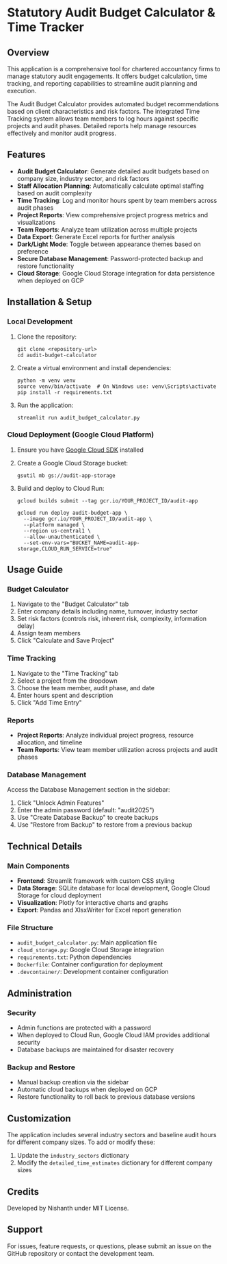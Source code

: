 # Statutory Audit Budget Calculator & Time Tracker

## Overview

This application is a comprehensive tool for chartered accountancy firms to manage statutory audit engagements. It offers budget calculation, time tracking, and reporting capabilities to streamline audit planning and execution.

The Audit Budget Calculator provides automated budget recommendations based on client characteristics and risk factors. The integrated Time Tracking system allows team members to log hours against specific projects and audit phases. Detailed reports help manage resources effectively and monitor audit progress.

## Features

- **Audit Budget Calculator**: Generate detailed audit budgets based on company size, industry sector, and risk factors
- **Staff Allocation Planning**: Automatically calculate optimal staffing based on audit complexity 
- **Time Tracking**: Log and monitor hours spent by team members across audit phases
- **Project Reports**: View comprehensive project progress metrics and visualizations
- **Team Reports**: Analyze team utilization across multiple projects
- **Data Export**: Generate Excel reports for further analysis
- **Dark/Light Mode**: Toggle between appearance themes based on preference
- **Secure Database Management**: Password-protected backup and restore functionality
- **Cloud Storage**: Google Cloud Storage integration for data persistence when deployed on GCP

## Installation & Setup

### Local Development

1. Clone the repository:
   ```
   git clone <repository-url>
   cd audit-budget-calculator
   ```

2. Create a virtual environment and install dependencies:
   ```
   python -m venv venv
   source venv/bin/activate  # On Windows use: venv\Scripts\activate
   pip install -r requirements.txt
   ```

3. Run the application:
   ```
   streamlit run audit_budget_calculator.py
   ```

### Cloud Deployment (Google Cloud Platform)

1. Ensure you have [Google Cloud SDK](https://cloud.google.com/sdk/docs/install) installed

2. Create a Google Cloud Storage bucket:
   ```
   gsutil mb gs://audit-app-storage
   ```

3. Build and deploy to Cloud Run:
   ```
   gcloud builds submit --tag gcr.io/YOUR_PROJECT_ID/audit-app
   
   gcloud run deploy audit-budget-app \
     --image gcr.io/YOUR_PROJECT_ID/audit-app \
     --platform managed \
     --region us-central1 \
     --allow-unauthenticated \
     --set-env-vars="BUCKET_NAME=audit-app-storage,CLOUD_RUN_SERVICE=true"
   ```

## Usage Guide

### Budget Calculator

1. Navigate to the "Budget Calculator" tab
2. Enter company details including name, turnover, industry sector
3. Set risk factors (controls risk, inherent risk, complexity, information delay)
4. Assign team members
5. Click "Calculate and Save Project"

### Time Tracking

1. Navigate to the "Time Tracking" tab
2. Select a project from the dropdown
3. Choose the team member, audit phase, and date
4. Enter hours spent and description
5. Click "Add Time Entry"

### Reports

- **Project Reports**: Analyze individual project progress, resource allocation, and timeline
- **Team Reports**: View team member utilization across projects and audit phases

### Database Management

Access the Database Management section in the sidebar:
1. Click "Unlock Admin Features"
2. Enter the admin password (default: "audit2025")
3. Use "Create Database Backup" to create backups
4. Use "Restore from Backup" to restore from a previous backup

## Technical Details

### Main Components

- **Frontend**: Streamlit framework with custom CSS styling
- **Data Storage**: SQLite database for local development, Google Cloud Storage for cloud deployment
- **Visualization**: Plotly for interactive charts and graphs
- **Export**: Pandas and XlsxWriter for Excel report generation

### File Structure

- `audit_budget_calculator.py`: Main application file
- `cloud_storage.py`: Google Cloud Storage integration
- `requirements.txt`: Python dependencies
- `Dockerfile`: Container configuration for deployment
- `.devcontainer/`: Development container configuration

## Administration

### Security

- Admin functions are protected with a password
- When deployed to Cloud Run, Google Cloud IAM provides additional security
- Database backups are maintained for disaster recovery

### Backup and Restore

- Manual backup creation via the sidebar
- Automatic cloud backups when deployed on GCP
- Restore functionality to roll back to previous database versions

## Customization

The application includes several industry sectors and baseline audit hours for different company sizes. To add or modify these:

1. Update the `industry_sectors` dictionary 
2. Modify the `detailed_time_estimates` dictionary for different company sizes

## Credits

Developed by Nishanth under MIT License.

## Support

For issues, feature requests, or questions, please submit an issue on the GitHub repository or contact the development team.
